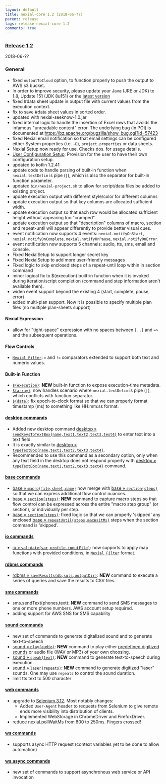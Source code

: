 ```yaml
---
layout: default
title: nexial-core 1.2 (2018-06-??)
parent: release
tags: release nexial-core 1.2
comments: true
---
```


### <a href="https://github.com/nexiality/nexial-core/releases/tag/nexial-core-1.2" class="external-link" target="_nexial_target">Release 1.2</a>
2018-06-??


### General
- fixed `outputToCloud` option, to function properly to push the output to AWS s3 bucket.
- In order to improve security, please update your Java (JRE or JDK) to 1.8, Update 151 (JDK 8u151) or the <a href="http://www.oracle.com/technetwork/java/javase/downloads/jdk8-downloads-2133151.html">latest version</a>
- fixed #data sheet update in output file with current values from the execution context.
- fix to save #data sheet values in sorted order.
- updated with nexial-seeknow-1.0.jar
- fixed internal logic to handle the insertion of Excel rows that avoids the infamous "unreadable content" error. The
  underlying bug (in POI) is documented at https://bz.apache.org/bugzilla/show_bug.cgi?id=57423
- fixed Nexial email notification so that email settings can be configured either System properties (i.e. `-D`), 
  `project.properties` or data sheets.
- Nexial Setup now ready for use.  Checks dos. for usage details.
- [User Configuration Setup](../userguide/BatchFiles): Provision for the user to have their own configuration setup.
- updated to kotlin 1.2.41
- update code to handle parsing of built-in function when `nexial.textDelim` is pipe (`|`), which is also the separator
  for built-in function parameter.
- updated `bin/nexial-project.sh` to allow for script/data files be added to existing project.
- update execution output with different style/color for different columns
- update execution output so that key columns are allocated sufficient width.
- update execution output so that each row would be allocated sufficient height without appearing too "cramped".
- update execution output so that "description" columns of macro, section and repeat-until will appear differently to provide better visual cues.
- event notification now supports 4 events: `nexial.notifyOnStart`, `nexial.notifyOnComplete`, `nexial.notifyOnPause`, `nexial.notifyOnError`.
- event notification now supports 5 channels: audio, tts, sms, email and console.
- Fixed NexialSetup to support longer secret key
- Fixed NexialSetup to add more user-friendly messages
- Fixed logic to skip enclosed steps of a repeat-until loop within in section command
- minor logical fix to $(execution) built-in function when it is invoked during iteration/script completion (command and step information aren't available then).
- widen event support beyond the existing 4 (start, complete, pause, error)
- added multi-plan support.  Now it is possible to specify multiple plan files (no multiple plan-sheets support)

#### Nexial Expression
- allow for "tight-space" expression with no spaces between `[..]` and `=>` and the subsequent operations.

#### Flow Controls
- [`Nexial Filter`](../flowcontrols/filter): `=` and `!=` comparators extended to support both text and numeric values.

#### Built-in Function
- [`$(execution)`](../functions/$(execution)): **NEW** built-in function to expose execution-time metadata. 
- [`$(array)`](../functions/$(array)): now handles scenario where `nexial.textDelim` is pipe (`|`), which conflicts 
  with function separator.
- [`$(date)`](../functions/$(date)): fix epoch-to-clock format so that we can properly format timestamp (ms) to something like HH:mm:ss format.

#### [desktop commands](../commands/desktop/index)
- Added new desktop command [desktop &raquo; `sendKeysToTextBox(name,text1,text2,text3,text4)`](../commands/desktop/sendKeysToTextBox(name,text1,text2,text3,text4)) to enter text into a text field.
- It is exactly similar to [desktop &raquo; `typeTextBox(name,text1,text2,text3,text4)`](../commands/desktop/typeTextBox(name,text1,text2,text3,text4)).
- Recommended to use this command as a secondary option, only when any text field in the desktop does not respond properly with [desktop &raquo; `typeTextBox(name,text1,text2,text3,text4)`](typeTextBox(name,text1,text2,text3,text4)) command. 

#### [base commands](../commands/base/index)
- [base &raquo; `macro(file,sheet,name)`](../commands/base/macro(file,sheet,name)) now merge with 
  [base &raquo; `section(steps)`](../commands/base/section(steps)) so that we can express additional flow control
  nuances.
- [base &raquo; `section(steps)`](../commands/base/section(steps)): **NEW** command to capture macro steps so that 
  flow control can be expressed across the entire "macro step group" (or section), or individually per step.
- [base &raquo; `section(steps)`](../commands/base/section(steps)): fixed logic so that we can properly 'skipped' any
  enclosed [base &raquo; `repeatUntil(steps,maxWaitMs)`](../commands/base/repeatUntil(steps,maxWaitMs)) steps when
  the section command is 'skipped'. 

#### [io commands](../commands/io/index)
- [io &raquo; `validate(var,profile,inputFile)`](../commands/io/validate(var,profile,inputFile)): now supports to apply map functions with provided conditions, in [`Nexial Filter`](../flowcontrols/filter) format. 

#### [rdbms commands](../commands/rdbms/index)
- [rdbms &raquo; `saveResults(db,sqls,outputDir)`](../commands/rdbms/saveResults(db,sqls,outputDir)): **NEW** command
  to execute a series of queries and save the results to CSV files.

#### [sms commands](../commands/sms/index)
- sms.sendText(phones,text): **NEW** command to send SMS messages to one or more phone numbers.  AWS account setup required.
- adding support for AWS SNS for SMS capability

#### [sound commands](../commands/sound/index)
- new set of commands to generate digitalized sound and to generate text-to-speech
- [sound &raquo; `play(audio)`](../commands/sound/play(audio)): **NEW** command to play either 
  [predefined digitized sounds](../commands/sound/play(audio)#example) or audio file (WAV or MP3) of your own choosing.
- [sound &raquo; `speak(text)`](../commands/sound/speak(text)): **NEW** command to generate text-to-speech during execution.
- [sound &raquo; `laser(repeats)`](../commands/sound/laser(repeats)): **NEW** command to generate digitized "laser" sounds.
  One may use `repeats` to control the sound duration.
- limit tts text to 500 character

#### [web commands](../commands/web/index)
- upgrade to <a href="https://raw.githubusercontent.com/SeleniumHQ/selenium/master/java/CHANGELOG" class="external-link" target="nexial_target">Selenium 3.12</a>. 
  Most notably changes:
  - Added `User-Agent` header to requests from Selenium to give remote ends more visibility into distribution of clients.
  - Implemented WebStorage in ChromeDriver and FirefoxDriver.
- reduce nexial.pollWaitMs from 800 to 250ms. Fingers crossed!

#### [ws commands](../commands/ws/index)
- supports async HTTP request (context variables yet to be done to allow automation)

#### [ws.async commands](../commands/ws.async/index)
- new set of commands to support asynchronous web service or API invocation